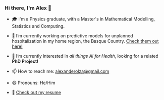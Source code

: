 ### Hi there, I'm Alex 👋

- :mortar_board: I'm a Physics graduate, with a Master's in Mathematical Modelling, Statistics and Computing.
- 🔭 I’m currently working on predictive models for unplanned hospitalization in my home region, the Basque Country. [Check them out here!](https://github.com/AlexOlza/estratificacion)
- 🌱 I’m currently interested in *all things AI for Health*, looking for a related **PhD Project!**
 
- 📫 How to reach me: alexanderolza@gmail.com
- 😄 Pronouns: He/Him
- :scroll: [Check out my resume]()
<!--
[![AlexOlza's GitHub stats](https://github-readme-stats.vercel.app/api?username=AlexOlza&show_icons=true&theme=radical&count_private=true&hide=stars)](https://github.com//github-readme-stats)

- :page_with_curl: Check out my resume
- ⚡ Fun fact: ...
-->
